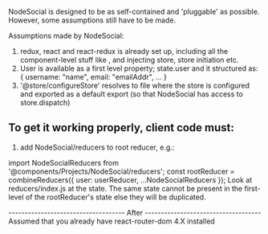 NodeSocial is designed to be as self-contained and 'pluggable' as possible.
However, some assumptions still have to be made.

Assumptions made by NodeSocial:

1. redux, react and react-redux is already set up, including all the component-level
stuff like <Provider>, and injecting store, store initiation etc.
2. User is available as a first level property; state.user
and it structured as:
{
  username: "name",
  email: "emailAddr",
  ...
}
3. '@store/configureStore' resolves to file where the store is configured and
exported as a default export (so that NodeSocial has access to store.dispatch)

To get it working properly, client code must:
--------------------------------------------
1. add NodeSocial/reducers to root reducer, e.g.:

import NodeSocialReducers from '@components/Projects/NodeSocial/reducers';
const rootReducer = combineReducers({
  user: userReducer,
  ...NodeSocialReducers
});
Look at reducers/index.js at the state. The same state cannot be present in the first-level of the rootReducer's state else they will be duplicated.







------------------------------------ After ------------------------------------
Assumed that you already have react-router-dom 4.X installed
